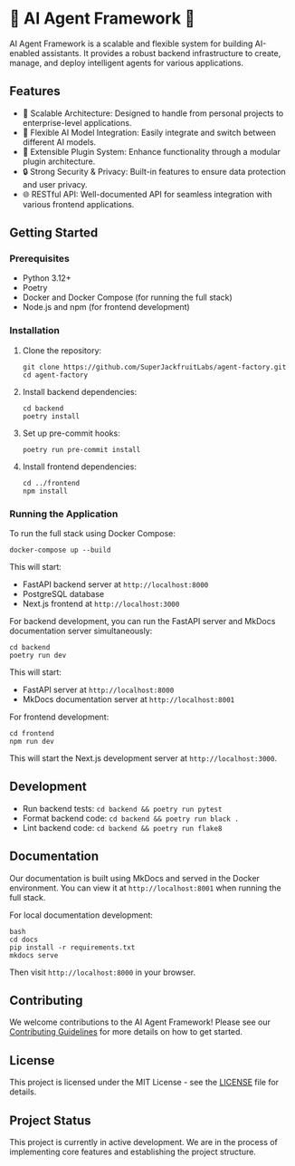 # 🚧 AI Agent Framework 🚧

AI Agent Framework is a scalable and flexible system for building AI-enabled assistants. It provides a robust backend infrastructure to create, manage, and deploy intelligent agents for various applications.

## Features

- 🚀 Scalable Architecture: Designed to handle from personal projects to enterprise-level applications.
- 🧠 Flexible AI Model Integration: Easily integrate and switch between different AI models.
- 🔌 Extensible Plugin System: Enhance functionality through a modular plugin architecture.
- 🔒 Strong Security & Privacy: Built-in features to ensure data protection and user privacy.
- 🌐 RESTful API: Well-documented API for seamless integration with various frontend applications.

## Getting Started

### Prerequisites

- Python 3.12+
- Poetry
- Docker and Docker Compose (for running the full stack)
- Node.js and npm (for frontend development)

### Installation

1. Clone the repository:
   ```
   git clone https://github.com/SuperJackfruitLabs/agent-factory.git
   cd agent-factory
   ```

2. Install backend dependencies:
   ```
   cd backend
   poetry install
   ```

3. Set up pre-commit hooks:
   ```
   poetry run pre-commit install
   ```

4. Install frontend dependencies:
   ```
   cd ../frontend
   npm install
   ```

### Running the Application

To run the full stack using Docker Compose:

```
docker-compose up --build
```

This will start:
- FastAPI backend server at `http://localhost:8000`
- PostgreSQL database
- Next.js frontend at `http://localhost:3000`

For backend development, you can run the FastAPI server and MkDocs documentation server simultaneously:

```
cd backend
poetry run dev
```

This will start:
- FastAPI server at `http://localhost:8000`
- MkDocs documentation server at `http://localhost:8001`

For frontend development:

```
cd frontend
npm run dev
```

This will start the Next.js development server at `http://localhost:3000`.

## Development

- Run backend tests: `cd backend && poetry run pytest`
- Format backend code: `cd backend && poetry run black .`
- Lint backend code: `cd backend && poetry run flake8`

## Documentation

Our documentation is built using MkDocs and served in the Docker environment. You can view it at `http://localhost:8001` when running the full stack.

For local documentation development:

```
bash
cd docs
pip install -r requirements.txt
mkdocs serve
```

Then visit `http://localhost:8000` in your browser.

## Contributing

We welcome contributions to the AI Agent Framework! Please see our [Contributing Guidelines](CONTRIBUTING.md) for more details on how to get started.

## License

This project is licensed under the MIT License - see the [LICENSE](LICENSE) file for details.

## Project Status

This project is currently in active development. We are in the process of implementing core features and establishing the project structure.
